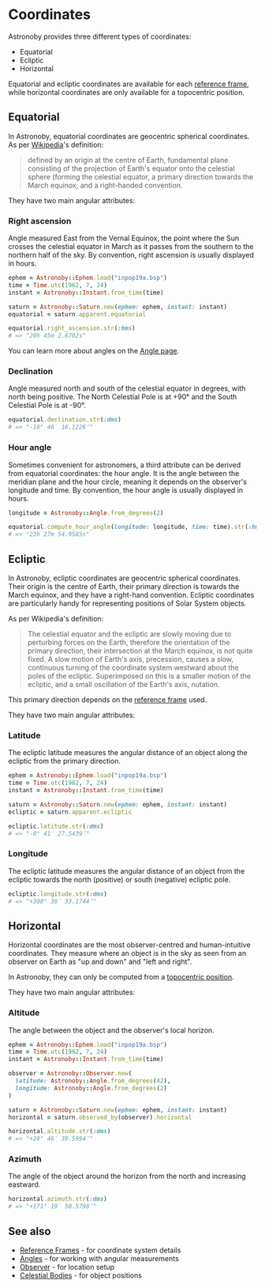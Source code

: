 # Coordinates

Astronoby provides three different types of coordinates:

* Equatorial
* Ecliptic
* Horizontal

Equatorial and ecliptic coordinates are available for each [reference frame],
while horizontal coordinates are only available for a topocentric position.

## Equatorial

In Astronoby, equatorial coordinates are geocentric spherical coordinates. As
per [Wikipedia]'s definition:

> defined by an origin at the centre of Earth, fundamental plane consisting of
> the projection of Earth's equator onto the celestial sphere (forming the
> celestial equator, a primary direction towards the March equinox, and a
> right-handed convention.

They have two main angular attributes:

### Right ascension

Angle measured East from the Vernal Equinox, the point where the Sun crosses the
celestial equator in March as it passes from the southern to the northern half
of the sky. By convention, right ascension is usually displayed in hours.

```rb
ephem = Astronoby::Ephem.load("inpop19a.bsp")
time = Time.utc(1962, 7, 24)
instant = Astronoby::Instant.from_time(time)

saturn = Astronoby::Saturn.new(ephem: ephem, instant: instant)
equatorial = saturn.apparent.equatorial

equatorial.right_ascension.str(:hms)
# => "20h 45m 2.6702s"
```

You can learn more about angles on the [Angle page].

### Declination

Angle measured north and south of the celestial equator in degrees, with north
being positive. The North Celestial Pole is at +90° and the South Celestial Pole
is at -90°.

```rb
equatorial.declination.str(:dms)
# => "-18° 46′ 16.1226″"
```

### Hour angle

Sometimes convenient for astronomers, a third attribute can be derived from
equatorial coordinates: the hour angle. It is the angle between the meridian
plane and the hour circle, meaning it depends on the observer's longitude and
time. By convention, the hour angle is usually displayed in hours.

```rb
longitude = Astronoby::Angle.from_degrees(2)

equatorial.compute_hour_angle(longitude: longitude, time: time).str(:hms)
# => "23h 27m 54.9585s"
```

## Ecliptic

In Astronoby, ecliptic coordinates are geocentric spherical coordinates. Their
origin is the centre of Earth, their primary direction is towards the March
equinox, and they have a right-hand convention. Ecliptic coordinates are
particularly handy for representing positions of Solar System objects.

As per Wikipedia's definition:

> The celestial equator and the ecliptic are slowly moving due to perturbing
> forces on the Earth, therefore the orientation of the primary direction, their
> intersection at the March equinox, is not quite fixed. A slow motion of
> Earth's axis, precession, causes a slow, continuous turning of the coordinate
> system westward about the poles of the ecliptic. Superimposed on this is a
> smaller motion of the ecliptic, and a small oscillation of the Earth's axis,
> nutation.

This primary direction depends on the [reference frame] used.

They have two main angular attributes:

### Latitude

The ecliptic latitude measures the angular distance of an object along the
ecliptic from the primary direction.

```rb
ephem = Astronoby::Ephem.load("inpop19a.bsp")
time = Time.utc(1962, 7, 24)
instant = Astronoby::Instant.from_time(time)

saturn = Astronoby::Saturn.new(ephem: ephem, instant: instant)
ecliptic = saturn.apparent.ecliptic

ecliptic.latitude.str(:dms)
# => "-0° 41′ 27.5439″"
```

### Longitude

The ecliptic latitude measures the angular distance of an object from the
ecliptic towards the north (positive) or south (negative) ecliptic pole.

```rb
ecliptic.longitude.str(:dms)
# => "+308° 38′ 33.1744″"
```

## Horizontal

Horizontal coordinates are the most observer-centred and human-intuitive
coordinates. They measure where an object is in the sky as seen from an observer
on Earth as "up and down" and "left and right".

In Astronoby, they can only be computed from a [topocentric position].

They have two main angular attributes:

### Altitude

The angle between the object and the observer's local horizon.

```rb
ephem = Astronoby::Ephem.load("inpop19a.bsp")
time = Time.utc(1962, 7, 24)
instant = Astronoby::Instant.from_time(time)

observer = Astronoby::Observer.new(
  latitude: Astronoby::Angle.from_degrees(42),
  longitude: Astronoby::Angle.from_degrees(2)
)

saturn = Astronoby::Saturn.new(ephem: ephem, instant: instant)
horizontal = saturn.observed_by(observer).horizontal

horizontal.altitude.str(:dms)
# => "+28° 46′ 39.5994″"
```

### Azimuth

The angle of the object around the horizon from the north and increasing
eastward.

```rb
horizontal.azimuth.str(:dms)
# => "+171° 19′ 50.5798″"
```

[reference frame]: reference_frames.md
[Wikipedia]: https://en.wikipedia.org/wiki/Equatorial_coordinate_system
[Angle page]: angles.md
[topocentric position]: reference_frames.md#topocentric

## See also
- [Reference Frames](reference_frames.md) - for coordinate system details
- [Angles](angles.md) - for working with angular measurements
- [Observer](observer.md) - for location setup
- [Celestial Bodies](celestial_bodies.md) - for object positions
